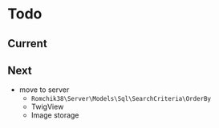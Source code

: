 # Todo

## Current

## Next

- move to server
  - `Romchik38\Server\Models\Sql\SearchCriteria\OrderBy`
  - TwigView
  - Image storage
  